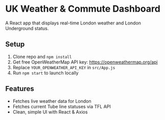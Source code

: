 # UK Weather & Commute Dashboard

A React app that displays real-time London weather and London Underground status.

## Setup

1. Clone repo and `npm install`
2. Get free OpenWeatherMap API key: https://openweathermap.org/api
3. Replace `YOUR_OPENWEATHER_API_KEY` in `src/App.js`
4. Run `npm start` to launch locally

## Features

- Fetches live weather data for London
- Fetches current Tube line statuses via TFL API
- Clean, simple UI with React & Axios
